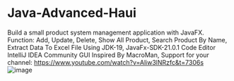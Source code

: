 # Java-Advanced-Haui
Build a small product system management application with JavaFX. 
Function: Add, Update, Delete, Show All Product, Search Product By Name, Extract Data To Excel File
Using JDK-19, JavaFx-SDK-21.0.1
Code Editor IntelliJ IDEA Community
GUI Inspired By MacroMan, Support for your channel: https://www.youtube.com/watch?v=Aliw3lNRzfc&t=7306s
![image](https://github.com/TranvandatWhiteX/Java-Advanced-Haui/assets/96656521/f0bf7d7a-a9fb-4133-974a-ad5676ab48c5)

